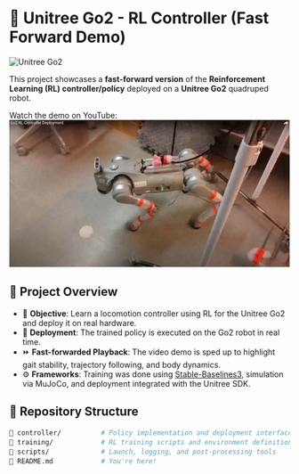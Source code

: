 # 🐾 Unitree Go2 - RL Controller (Fast Forward Demo)

![Unitree Go2](https://unitree.com/wp-content/uploads/2023/03/go2_img01-1024x585.jpg)

This project showcases a **fast-forward version** of the **Reinforcement Learning (RL) controller/policy** deployed on a **Unitree Go2** quadruped robot.

Watch the demo on YouTube:
[![RL Controller Demo - Unitree Go2](https://github.com/Rajath38/Go2_mjx/blob/main/Screenshot%20from%202025-05-08%2014-14-44.png)](https://www.youtube.com/watch?v=8bq4slHcozQ)

## 📝 Project Overview

- 🎯 **Objective**: Learn a locomotion controller using RL for the Unitree Go2 and deploy it on real hardware.
- 🚀 **Deployment**: The trained policy is executed on the Go2 robot in real time.
- ⏩ **Fast-forwarded Playback**: The video demo is sped up to highlight gait stability, trajectory following, and body dynamics.
- ⚙️ **Frameworks**: Training was done using [Stable-Baselines3](https://github.com/DLR-RM/stable-baselines3), simulation via MuJoCo, and deployment integrated with the Unitree SDK.

## 📂 Repository Structure

```bash
📁 controller/          # Policy implementation and deployment interface
📁 training/            # RL training scripts and environment definitions
📁 scripts/             # Launch, logging, and post-processing tools
📄 README.md            # You're here!
